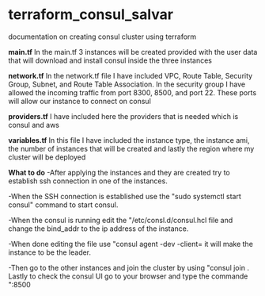# terraform_consul_salvar
documentation on creating consul cluster using terraform

**main.tf**
In the main.tf 3 instances will be created provided with the user data that will download and install consul
inside the three instances

**network.tf**
In the network.tf file I have included VPC, Route Table, Security Group, Subnet, and Route Table Association.
In the security group I have allowed the incoming traffic from port 8300, 8500, and port 22. These ports will
allow our instance to connect on consul

**providers.tf**
I have included here the providers that is needed which is consul and aws

**variables.tf**
In this file I have included the instance type, the instance ami, the number of instances that will be created
and lastly the region where my cluster will be deployed

**What to do**
-After applying the instances and they are created try to establish ssh connection in one of the instances.

-When the SSH connection is established use the "sudo systemctl start consul"  command to start consul.

-When the consul is running edit the "/etc/consl.d/consul.hcl file and change the bind_addr to the ip address 
of the instance. 

-When done editing the file use "consul agent -dev -client=<ip address> it will make the instance to be the leader.
  
-Then go to the other instances and join the cluster by using "consul join <server ip address>. Lastly to check the consul UI go to your browser and type the commande "<IPv4publicaddress>:8500
